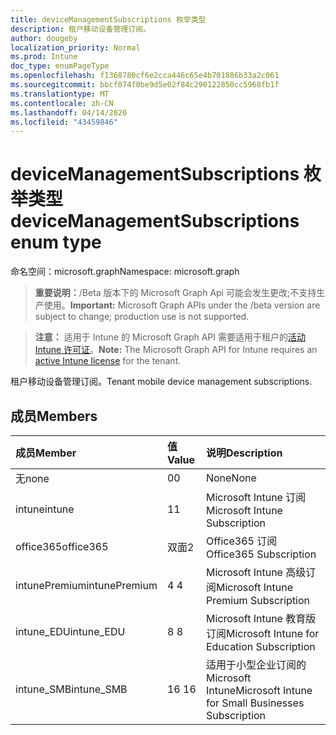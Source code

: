 ```yaml
---
title: deviceManagementSubscriptions 枚举类型
description: 租户移动设备管理订阅。
author: dougeby
localization_priority: Normal
ms.prod: Intune
doc_type: enumPageType
ms.openlocfilehash: f1368780cf6e2cca446c65e4b701886b33a2c061
ms.sourcegitcommit: bbcf074f0be9d5e02f84c290122850cc5968fb1f
ms.translationtype: MT
ms.contentlocale: zh-CN
ms.lasthandoff: 04/14/2020
ms.locfileid: "43459846"
---
```

# <a name="devicemanagementsubscriptions-enum-type"></a><span data-ttu-id="a06b9-103">deviceManagementSubscriptions 枚举类型</span><span class="sxs-lookup"><span data-stu-id="a06b9-103">deviceManagementSubscriptions enum type</span></span>

<span data-ttu-id="a06b9-104">命名空间：microsoft.graph</span><span class="sxs-lookup"><span data-stu-id="a06b9-104">Namespace: microsoft.graph</span></span>

> <span data-ttu-id="a06b9-105">**重要说明：**/Beta 版本下的 Microsoft Graph Api 可能会发生更改;不支持生产使用。</span><span class="sxs-lookup"><span data-stu-id="a06b9-105">**Important:** Microsoft Graph APIs under the /beta version are subject to change; production use is not supported.</span></span>

> <span data-ttu-id="a06b9-106">**注意：** 适用于 Intune 的 Microsoft Graph API 需要适用于租户的[活动 Intune 许可证](https://go.microsoft.com/fwlink/?linkid=839381)。</span><span class="sxs-lookup"><span data-stu-id="a06b9-106">**Note:** The Microsoft Graph API for Intune requires an [active Intune license](https://go.microsoft.com/fwlink/?linkid=839381) for the tenant.</span></span>

<span data-ttu-id="a06b9-107">租户移动设备管理订阅。</span><span class="sxs-lookup"><span data-stu-id="a06b9-107">Tenant mobile device management subscriptions.</span></span>

## <a name="members"></a><span data-ttu-id="a06b9-108">成员</span><span class="sxs-lookup"><span data-stu-id="a06b9-108">Members</span></span>
|<span data-ttu-id="a06b9-109">成员</span><span class="sxs-lookup"><span data-stu-id="a06b9-109">Member</span></span>|<span data-ttu-id="a06b9-110">值</span><span class="sxs-lookup"><span data-stu-id="a06b9-110">Value</span></span>|<span data-ttu-id="a06b9-111">说明</span><span class="sxs-lookup"><span data-stu-id="a06b9-111">Description</span></span>|
|:---|:---|:---|
|<span data-ttu-id="a06b9-112">无</span><span class="sxs-lookup"><span data-stu-id="a06b9-112">none</span></span>|<span data-ttu-id="a06b9-113">0</span><span class="sxs-lookup"><span data-stu-id="a06b9-113">0</span></span>|<span data-ttu-id="a06b9-114">None</span><span class="sxs-lookup"><span data-stu-id="a06b9-114">None</span></span>|
|<span data-ttu-id="a06b9-115">intune</span><span class="sxs-lookup"><span data-stu-id="a06b9-115">intune</span></span>|<span data-ttu-id="a06b9-116">1</span><span class="sxs-lookup"><span data-stu-id="a06b9-116">1</span></span>|<span data-ttu-id="a06b9-117">Microsoft Intune 订阅</span><span class="sxs-lookup"><span data-stu-id="a06b9-117">Microsoft Intune Subscription</span></span>|
|<span data-ttu-id="a06b9-118">office365</span><span class="sxs-lookup"><span data-stu-id="a06b9-118">office365</span></span>|<span data-ttu-id="a06b9-119">双面</span><span class="sxs-lookup"><span data-stu-id="a06b9-119">2</span></span>|<span data-ttu-id="a06b9-120">Office365 订阅</span><span class="sxs-lookup"><span data-stu-id="a06b9-120">Office365 Subscription</span></span>|
|<span data-ttu-id="a06b9-121">intunePremium</span><span class="sxs-lookup"><span data-stu-id="a06b9-121">intunePremium</span></span>|<span data-ttu-id="a06b9-122">4 </span><span class="sxs-lookup"><span data-stu-id="a06b9-122">4</span></span>|<span data-ttu-id="a06b9-123">Microsoft Intune 高级订阅</span><span class="sxs-lookup"><span data-stu-id="a06b9-123">Microsoft Intune Premium Subscription</span></span>|
|<span data-ttu-id="a06b9-124">intune_EDU</span><span class="sxs-lookup"><span data-stu-id="a06b9-124">intune_EDU</span></span>|<span data-ttu-id="a06b9-125">8 </span><span class="sxs-lookup"><span data-stu-id="a06b9-125">8</span></span>|<span data-ttu-id="a06b9-126">Microsoft Intune 教育版订阅</span><span class="sxs-lookup"><span data-stu-id="a06b9-126">Microsoft Intune for Education Subscription</span></span>|
|<span data-ttu-id="a06b9-127">intune_SMB</span><span class="sxs-lookup"><span data-stu-id="a06b9-127">intune_SMB</span></span>|<span data-ttu-id="a06b9-128">16 </span><span class="sxs-lookup"><span data-stu-id="a06b9-128">16</span></span>|<span data-ttu-id="a06b9-129">适用于小型企业订阅的 Microsoft Intune</span><span class="sxs-lookup"><span data-stu-id="a06b9-129">Microsoft Intune for Small Businesses Subscription</span></span>|



